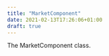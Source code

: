 ```yaml
---
title: "MarketComponent"
date: 2021-02-13T17:26:06+01:00
draft: true
---
```


The MarketComponent class.